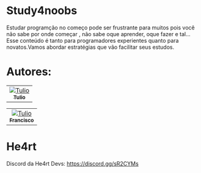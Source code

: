 # Study4noobs

 Estudar programção no começo pode ser frustrante para muitos pois você não sabe por onde começar , não sabe oque aprender, oque
fazer e tal... Esse conteúdo é tanto para programadores experientes quanto para novatos.Vamos abordar estratégias que vão facilitar
seus estudos.

# Autores: 
<table>
<tr>
<td align="center"><a href="https://github.com/tulioDev"><img src="https://github.com/tulioDev.png?size=100" alt="Tulio" align="center"/><br/><sub><b>Tulio</b></sub></a></td>
</tr>
 
 
</table>

<table>
<tr>
<td align="center"><a href="https://github.com/FranOnRails"><img src="https://github.com/FranOnRails.png?size=100" alt="Tulio" align="center"/><br/><sub><b>Francisco</b></sub></a></td>
</tr>
</table>

# He4rt

Discord da He4rt Devs: https://discord.gg/sR2CYMs

